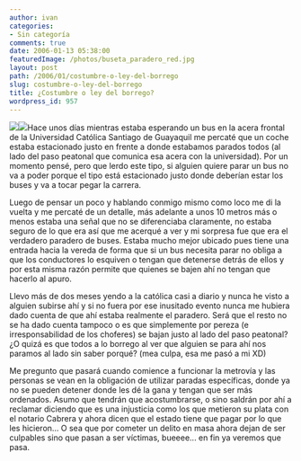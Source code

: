 ```yaml
---
author: ivan
categories:
- Sin categoría
comments: true
date: 2006-01-13 05:38:00
featuredImage: /photos/buseta_paradero_red.jpg
layout: post
path: /2006/01/costumbre-o-ley-del-borrego
slug: costumbre-o-ley-del-borrego
title: ¿Costumbre o ley del borrego?
wordpress_id: 957
---
```


[![](https://photos1.blogger.com/blogger/5311/455/200/buseta_paradero_red.jpg)](https://photos1.blogger.com/blogger/5311/455/1600/buseta_paradero_red.jpg)[![](https://photos1.blogger.com/blogger/5311/455/200/paradero_catolica_rojo.jpg)](https://photos1.blogger.com/blogger/5311/455/1600/paradero_catolica_rojo.jpg)Hace unos días mientras estaba esperando un bus en la acera frontal de la Universidad Católica Santiago de Guayaquil me percaté que un coche estaba estacionado justo en frente a donde estabamos parados todos (al lado del paso peatonal que comunica esa acera con la universidad). Por un momento pensé, pero que lerdo este tipo, si alguien quiere parar un bus no va a poder porque el tipo está estacionado justo donde deberían estar los buses y va a tocar pegar la carrera.

Luego de pensar un poco y hablando conmigo mismo como loco me di la vuelta y me percaté de un detalle, más adelante a unos 10 metros más o menos estaba una señal que no se diferenciaba claramente, no estaba seguro de lo que era así que me acerqué a ver y mi sorpresa fue que era el verdadero paradero de buses. Estaba mucho mejor ubicado pues tiene una entrada hacia la vereda de forma que si un bus necesita parar no obliga a que los conductores lo esquiven o tengan que detenerse detrás de ellos y por esta misma razón permite que quienes se bajen ahí no tengan que hacerlo al apuro.

Llevo más de dos meses yendo a la católica casi a diario y nunca he visto a alguien subirse ahí y si no fuera por ese inusitado evento nunca me hubiera dado cuenta de que ahí estaba realmente el paradero. Será que el resto no se ha dado cuenta tampoco o es que simplemente por pereza (e irresponsabilidad de los choferes) se bajan justo al lado del paso peatonal? ¿O quizá es que todos a lo borrego al ver que alguien se para ahí nos paramos al lado sin saber porqué? (mea culpa, esa me pasó a mi XD)

Me pregunto que pasará cuando comience a funcionar la metrovía y las personas se vean
en la obligación de utilizar paradas específicas, donde ya no se pueden detener donde les dé la gana y tengan que ser más ordenados. Asumo que tendrán que acostumbrarse, o sino saldrán por ahí a reclamar diciendo que es una injusticia como los que metieron su plata con el notario Cabrera y ahora dicen que el estado tiene que pagar por lo que les hicieron... O sea que por cometer un delito en masa ahora dejan de ser culpables sino que pasan a ser víctimas, bueeee... en fin ya veremos que pasa.